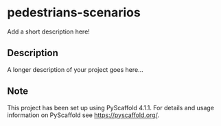 # pedestrians-scenarios

Add a short description here!


## Description

A longer description of your project goes here...


<!-- pyscaffold-notes -->

## Note

This project has been set up using PyScaffold 4.1.1. For details and usage
information on PyScaffold see https://pyscaffold.org/.
